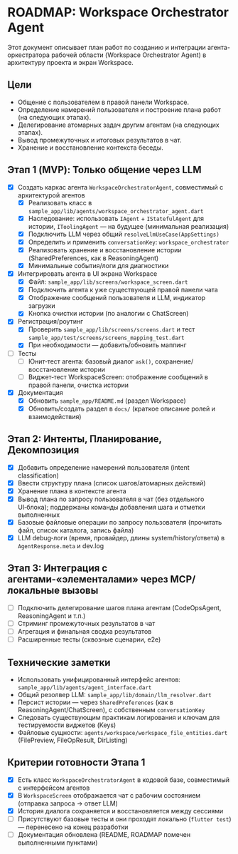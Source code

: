 # ROADMAP: Workspace Orchestrator Agent

Этот документ описывает план работ по созданию и интеграции агента-оркестратора рабочей области (Workspace Orchestrator Agent) в архитектуру проекта и экран Workspace.

## Цели
- Общение с пользователем в правой панели Workspace.
- Определение намерений пользователя и построение плана работ (на следующих этапах).
- Делегирование атомарных задач другим агентам (на следующих этапах).
- Вывод промежуточных и итоговых результатов в чат.
- Хранение и восстановление контекста беседы.

## Этап 1 (MVP): Только общение через LLM
- [x] Создать каркас агента `WorkspaceOrchestratorAgent`, совместимый с архитектурой агентов
  - [x] Реализовать класс в `sample_app/lib/agents/workspace_orchestrator_agent.dart`
  - [x] Наследование: использовать `IAgent` + `IStatefulAgent` для истории, `IToolingAgent` — на будущее (минимальная реализация)
  - [x] Подключить LLM через общий `resolveLlmUseCase(AppSettings)`
  - [x] Определить и применить `conversationKey`: `workspace_orchestrator`
  - [x] Реализовать хранение и восстановление истории (SharedPreferences, как в ReasoningAgent)
  - [x] Минимальные события/логи для диагностики
- [x] Интегрировать агента в UI экрана Workspace
  - [x] Файл: `sample_app/lib/screens/workspace_screen.dart`
  - [x] Подключить агента к уже существующей правой панели чата
  - [x] Отображение сообщений пользователя и LLM, индикатор загрузки
  - [x] Кнопка очистки истории (по аналогии с ChatScreen)
- [x] Регистрация/роутинг
  - [x] Проверить `sample_app/lib/screens/screens.dart` и тест `sample_app/test/screens/screens_mapping_test.dart`
  - [x] При необходимости — добавить/обновить маппинг
- [ ] Тесты
  - [ ] Юнит‑тест агента: базовый диалог `ask()`, сохранение/восстановление истории
  - [ ] Виджет‑тест WorkspaceScreen: отображение сообщений в правой панели, очистка истории
- [x] Документация
  - [x] Обновить `sample_app/README.md` (раздел Workspace)
  - [x] Обновить/создать раздел в `docs/` (краткое описание ролей и взаимодействия)

## Этап 2: Интенты, Планирование, Декомпозиция
- [x] Добавить определение намерений пользователя (intent classification)
- [x] Ввести структуру плана (список шагов/атомарных действий)
- [x] Хранение плана в контексте агента
- [x] Вывод плана по запросу пользователя в чат (без отдельного UI‑блока); поддержаны команды добавления шага и отметки выполненных
- [x] Базовые файловые операции по запросу пользователя (прочитать файл, список каталога, запись файла)
- [x] LLM debug‑логи (время, провайдер, длины system/history/ответа) в `AgentResponse.meta` и dev.log

## Этап 3: Интеграция с агентами-«элементалами» через MCP/локальные вызовы
- [ ] Подключить делегирование шагов плана агентам (CodeOpsAgent, ReasoningAgent и т.п.)
- [ ] Стриминг промежуточных результатов в чат
- [ ] Агрегация и финальная сводка результатов
- [ ] Расширенные тесты (сквозные сценарии, e2e)

## Технические заметки
- Использовать унифицированный интерфейс агентов: `sample_app/lib/agents/agent_interface.dart`
- Общий резолвер LLM: `sample_app/lib/domain/llm_resolver.dart`
- Персист истории — через `SharedPreferences` (как в ReasoningAgent/ChatScreen), с собственным `conversationKey`
- Следовать существующим практикам логирования и ключам для тестируемости виджетов (Keys)
 - Файловые сущности: `agents/workspace/workspace_file_entities.dart` (FilePreview, FileOpResult, DirListing)

## Критерии готовности Этапа 1
- [x] Есть класс `WorkspaceOrchestratorAgent` в кодовой базе, совместимый с интерфейсом агентов
- [x] В `WorkspaceScreen` отображается чат с рабочим состоянием (отправка запроса → ответ LLM)
- [x] История диалога сохраняется и восстановляется между сессиями
- [ ] Присутствуют базовые тесты и они проходят локально (`flutter test`) — перенесено на конец разработки
- [ ] Документация обновлена (README, ROADMAP помечен выполненными пунктами)
